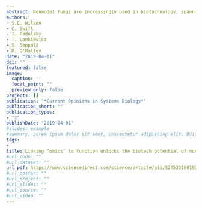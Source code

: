 ```yaml
---
abstract: Nonmodel fungi are increasingly used in biotechnology, spanning medical, industrial, and even agricultural applications. Long-read sequencing technologies have led to a rapid rise in the number of high-quality sequenced fungal genomes and transcriptomes available for study. This information, coupled with bioinformatic analyses, allows access to a striking variety of potential genes to target for downstream characterization and incorporation into bioproduction strategies. However, nonmodel organisms are notoriously difficult to cultivate and genetically modify, limiting the speed at which in silico discoveries can be tested and translated into application. It is critical to combine sequencing information and systems biology to guide both genetic engineering and heterologous expression strategies to harness the biotech potential of nonmodel fungi. This review highlights recent examples where bioinformatics was used to identify genes and pathways of interest that were later exploited to produce biotechnologically important secondary metabolites, transporters, and lignocellulose-active enzymes. We also highlight opportunities where modern approaches, such as genome-scale models and genome editing, may be used to rapidly improve our understanding of nonmodel fungi and fully exploit them for synthetic biology and biotechnology applications.
authors:
- S.E. Wilken
- C. Swift
- I. Podolsky
- T. Lankiewicz
- S. Seppälä
- M. O'Malley
date: "2019-04-01"
doi: ""
featured: false
image:
  caption: ''
  focal_point: ""
  preview_only: false
projects: []
publication: '*Current Opinions in Systems Biology*'
publication_short: ""
publication_types:
- "2"
publishDate: "2019-04-01"
#slides: example
#summary: Lorem ipsum dolor sit amet, consectetur adipiscing elit. Duis posuere tellus ac convallis placerat. Proin tincidunt magna sed ex sollicitudin condimentum.
tags:
- 
title: Linking ‘omics’ to function unlocks the biotech potential of non-model fungi
#url_code: ""
#url_dataset: ""
url_pdf: https://www.sciencedirect.com/science/article/pii/S2452310019300095
#url_poster: ""
#url_project: ""
#url_slides: ""
#url_source: ""
#url_video: ""
---
```

